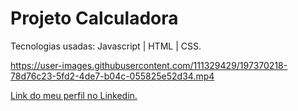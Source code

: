 # Projeto Calculadora

Tecnologias usadas: Javascript | HTML | CSS.

https://user-images.githubusercontent.com/111329429/197370218-78d76c23-5fd2-4de7-b04c-055825e52d34.mp4

[Link do meu perfil no Linkedin.](https://www.linkedin.com/in/felipe-moises-4a1b58248/) 
